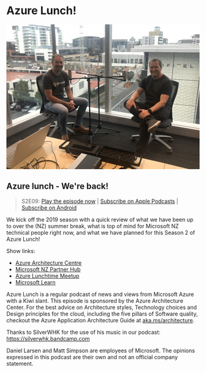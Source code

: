 # Azure Lunch!

![Matt Simpson and Daniel Larsen recording a podcast](./s2e01_960.jpg)

## Azure lunch - We're back!

> S2E09: [Play the episode now](https://azurelunchnz.azureedge.net/podcasts/azure-lunch-s2e01.mp3) |
> [Subscribe on Apple Podcasts](https://itunes.apple.com/nz/podcast/azure-lunch/id1436427476?mt=2)
| [Subscribe on Android](https://subscribeonandroid.com/azurelunchnz.azureedge.net/podcast/feed.rss)

<p>We kick off the 2019 season with a quick review of what we have been up to over the
(NZ) summer break, what is top of mind for Microsoft NZ technical people right now, and what
we have planned for this Season 2 of Azure Lunch!</p>

<p>Show links:</p>
<ul>
<li><a href="https://aka.ms/architecture">Azure Architecture Centre</a></li>
<li><a href="https://aka.ms/nzpartnerhub">Microsoft NZ Partner Hub</a></li>
<li><a href="https://www.meetup.com/Auckland-Azure-Lunchtime-Meetup/">Azure Lunchtime Meetup</a></li>
<li><a href="https://docs.microsoft.com/en-us/learn/">Microsoft Learn</a></li>
</ul>

<p>Azure Lunch is a regular podcast of news and views from Microsoft Azure with a Kiwi slant. This episode
is sponsored by the Azure Architecture Center. For the best advice on Architecture styles, Technology
choices and Design principles for the cloud, including the five pillars of Software quality, checkout
the Azure Application Architecture Guide at <a href="aka.ms/architecture">aka.ms/architecture</a>.</p>

<p>Thanks to SilverWHK for the use of his music in our podcast: <a href="https://silverwhk.bandcamp.com/">https://silverwhk.bandcamp.com</a></p>

<p>Daniel Larsen and Matt Simpson are employees of Microsoft. The opinions expressed in this podcast are
their own and not an official company statement.</p>
